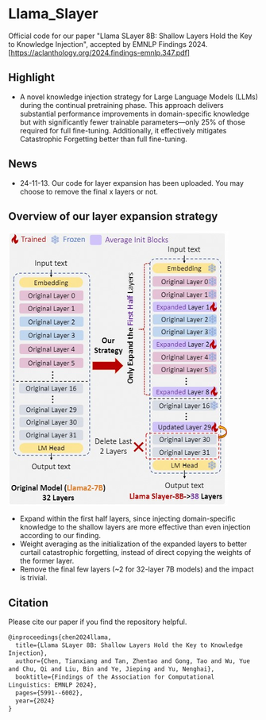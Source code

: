 # Llama_Slayer
Official code for our paper "Llama SLayer 8B: Shallow Layers Hold the Key to Knowledge Injection", accepted by EMNLP Findings 2024.
[https://aclanthology.org/2024.findings-emnlp.347.pdf]

## Highlight

* A novel knowledge injection strategy for Large Language Models (LLMs) during the continual pretraining phase. This approach delivers substantial performance improvements in domain-specific knowledge but with significantly fewer trainable parameters—only 25% of those required for full fine-tuning. Additionally, it effectively mitigates Catastrophic Forgetting better than full fine-tuning.

## News

* 24-11-13. Our code for layer expansion has been uploaded. You may choose to remove the final x layers or not.

## Overview of our layer expansion strategy

![image](https://github.com/txchen-USTC/Llama-Slayer/blob/main/asset/strategy.jpg)

* Expand within the first half layers, since injecting domain-specific knowledge to the shallow layers are more effective than even injection according to our finding.
* Weight averaging as the initialization of the expanded layers to better curtail catastrophic forgetting, instead of direct copying the weights of the former layer.
* Remove the final few layers (~2 for 32-layer 7B models) and the impact is trivial.


## Citation

Please cite our paper if you find the repository helpful.
```
@inproceedings{chen2024llama,
  title={Llama SLayer 8B: Shallow Layers Hold the Key to Knowledge Injection},
  author={Chen, Tianxiang and Tan, Zhentao and Gong, Tao and Wu, Yue and Chu, Qi and Liu, Bin and Ye, Jieping and Yu, Nenghai},
  booktitle={Findings of the Association for Computational Linguistics: EMNLP 2024},
  pages={5991--6002},
  year={2024}
}
```

